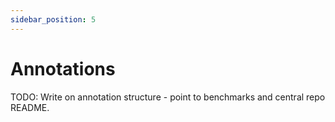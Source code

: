 ```yaml
---
sidebar_position: 5
---
```


# Annotations

TODO: Write on annotation structure - point to benchmarks and central repo README.
